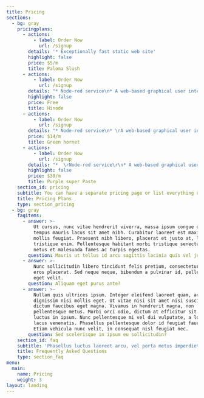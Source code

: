 ```yaml
---
title: Pricing
sections:
  - bg: gray
    pricingplans:
      - actions:
          - label: Order Now
            url: /signup
        details: '* Exceptionally fast static web site'
        highlight: false
        price: $5/m
        title: Paloma Slush
      - actions:
          - label: Order Now
            url: /signup
        details: "* Node-red service\n* A web-based graphical user interface in the cloud\r\n* 1 Shared CPU\r\n* 512MB RAM\r\n* 1GB SSD high-performance SSDs"
        highlight: false
        price: Free
        title: Hinode
      - actions:
          - label: Order Now
            url: /signup
        details: "* Node-red service\n* \rA web-based graphical user interface in the cloud\r\n* 1 Shared CPU\n* 512MB RAM\r\n* 5GB SSD high-performance SSDs"
        price: $14/m
        title: Green hornet
      - actions:
          - label: Order Now
            url: /signup
        details: "*  \rNode-red service\r\n* A web-based graphical user interface in the cloud\r\n* 1 CPU\r\n* 1GB RAM\r\n* 5GB SSD high-performance SSDs"
        highlight: false
        price: $30/m
        title: Purple super Paste
    section_id: pricing
    subtitle: You can have a separate pricing page or list everything on the home page.
    title: Pricing Plans
    type: section_pricing
  - bg: gray
    faqitems:
      - answer: >-
          Ut cursus, nunc vitae hendrerit viverra, massa ipsum congue quam, sed
          tempus mauris lacus sit amet nibh. Curabitur laoreet est maximus
          mollis feugiat. Praesent nibh libero, placerat et justo at, luctus
          tristique enim. Pellentesque habitant morbi tristique senectus et
          netus et malesuada fames ac turpis egestas.
        question: Mauris ut tellus id arcu sagittis lacinia quis vel justo?
      - answer: >-
          Nunc sollicitudin libero tincidunt felis pretium, consectetur aliquam
          eros placerat. Sed neque neque, bibendum a pulvinar id, pellentesque
          eget velit. 
        question: Aliquam eget purus ante?
      - answer: >-
          Nullam quis ultrices ipsum. Integer eleifend laoreet quam, ac
          dignissim nisi mollis eget. Ut vitae nisi sit amet nisi suscipit
          dictum faucibus eget magna. Vivamus in hendrerit magna, non
          pellentesque metus. Morbi orci odio, dictum at efficitur sit amet,
          luctus in ipsum. Nunc pellentesque mi vel dui vulputate, a lobortis
          lacus venenatis. Phasellus pellentesque dolor id feugiat faucibus.
          Etiam vehicula nunc velit, in consequat nisl feugiat nec.
        question: Sed scelerisque in ipsum eu sollicitudin?
    section_id: faq
    subtitle: 'Phasellus luctus laoreet arcu, vel porta metus imperdiet sit amet.'
    title: Frequently Asked Questions
    type: section_faq
menu:
  main:
    name: Pricing
    weight: 3
layout: landing
---
```


